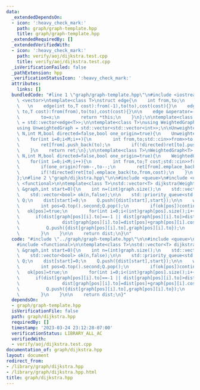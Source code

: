 ```yaml
---
data:
  _extendedDependsOn:
  - icon: ':heavy_check_mark:'
    path: graph/graph-template.hpp
    title: graph/graph-template.hpp
  _extendedRequiredBy: []
  _extendedVerifiedWith:
  - icon: ':heavy_check_mark:'
    path: verify/aoj/dijkstra.test.cpp
    title: verify/aoj/dijkstra.test.cpp
  _isVerificationFailed: false
  _pathExtension: hpp
  _verificationStatusIcon: ':heavy_check_mark:'
  attributes:
    links: []
  bundledCode: "#line 1 \"graph/graph-template.hpp\"\n#include <iostream>\n#include\
    \ <vector>\ntemplate<class T>\nstruct edge{\n    int from,to;\n    T cost;\n \
    \   \n    edge(int to,T cost):from(-1),to(to),cost(cost){}\n    edge(int from,int\
    \ to,T cost):from(from),to(to),cost(cost){}\n\n    edge &operator=(const int &x){\n\
    \        to=x;\n        return *this;\n    }\n};\n\ntemplate<class T>\nusing Edges\
    \ = std::vector<edge<T>>;\n\ntemplate<class T>\nusing WeightedGraph = std::vector<Edges<T>>;\n\
    using UnweightedGraph = std::vector<std::vector<int>>;\n\nUnweightedGraph input_graph(int\
    \ N,int M,bool directed=false,bool one_origin=true){\n    UnweightedGraph ret(N);\n\
    \    for(int i=0;i<M;i++){\n        int from,to;std::cin>>from>>to;\n        if(one_origin)from--,to--;\n\
    \        ret[from].push_back(to);\n        if(!directed)ret[to].push_back(from);\n\
    \    }\n    return ret;\n};\n\ntemplate<class T>\nWeightedGraph<T> input_wgraph(int\
    \ N,int M,bool directed=false,bool one_origin=true){\n    WeightedGraph<T> ret(N);\n\
    \    for(int i=0;i<M;i++){\n        int from,to;T cost;std::cin>>from>>to>>cost;\n\
    \        if(one_origin)from--,to--;\n        ret[from].emplace_back(from,to,cost);\n\
    \        if(!directed)ret[to].emplace_back(to,from,cost);\n    }\n    return ret;\n\
    };\n#line 2 \"graph/dijkstra.hpp\"\n\n#include <queue>\n#include <utility>\n#include\
    \ <functional>\n\ntemplate<class T>\nstd::vector<T> dijkstra(WeightedGraph<T>\
    \ &graph,int start=0){\n    int n=(int)graph.size();\n    std::vector<T> dist(n,(T)-1);\n\
    \    std::vector<bool> ok(n,false);\n\n    std::priority_queue<std::pair<T,int>,std::vector<std::pair<T,int>>,std::greater<std::pair<T,int>>>\
    \ Q;\n    dist[start]=0;\n    Q.push({dist[start],start});\n\n    while(!Q.empty()){\n\
    \        int pos=Q.top().second;Q.pop();\n        if(ok[pos])continue;\n     \
    \   ok[pos]=true;\n        for(int i=0;i<(int)graph[pos].size();i++){\n      \
    \      if(dist[graph[pos][i].to]==-1 || dist[graph[pos][i].to]>dist[pos]+graph[pos][i].cost){\n\
    \                dist[graph[pos][i].to]=dist[pos]+graph[pos][i].cost;\n      \
    \          Q.push({dist[graph[pos][i].to],graph[pos][i].to});\n            }\n\
    \        }\n    }\n\n    return dist;\n}\n"
  code: "#include \"../graph/graph-template.hpp\"\n\n#include <queue>\n#include <utility>\n\
    #include <functional>\n\ntemplate<class T>\nstd::vector<T> dijkstra(WeightedGraph<T>\
    \ &graph,int start=0){\n    int n=(int)graph.size();\n    std::vector<T> dist(n,(T)-1);\n\
    \    std::vector<bool> ok(n,false);\n\n    std::priority_queue<std::pair<T,int>,std::vector<std::pair<T,int>>,std::greater<std::pair<T,int>>>\
    \ Q;\n    dist[start]=0;\n    Q.push({dist[start],start});\n\n    while(!Q.empty()){\n\
    \        int pos=Q.top().second;Q.pop();\n        if(ok[pos])continue;\n     \
    \   ok[pos]=true;\n        for(int i=0;i<(int)graph[pos].size();i++){\n      \
    \      if(dist[graph[pos][i].to]==-1 || dist[graph[pos][i].to]>dist[pos]+graph[pos][i].cost){\n\
    \                dist[graph[pos][i].to]=dist[pos]+graph[pos][i].cost;\n      \
    \          Q.push({dist[graph[pos][i].to],graph[pos][i].to});\n            }\n\
    \        }\n    }\n\n    return dist;\n}"
  dependsOn:
  - graph/graph-template.hpp
  isVerificationFile: false
  path: graph/dijkstra.hpp
  requiredBy: []
  timestamp: '2023-03-24 23:12:28-07:00'
  verificationStatus: LIBRARY_ALL_AC
  verifiedWith:
  - verify/aoj/dijkstra.test.cpp
documentation_of: graph/dijkstra.hpp
layout: document
redirect_from:
- /library/graph/dijkstra.hpp
- /library/graph/dijkstra.hpp.html
title: graph/dijkstra.hpp
---
```

